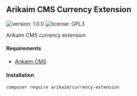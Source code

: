 ## Arikaim CMS Currency Extension
![version: 1.0.0](https://img.shields.io/github/release/arikaim/currency-extension.svg)
![license: GPL3](https://img.shields.io/badge/License-GPLv3-blue.svg)



Arikaim CMS currency extension


#### Requirements  
  * [Arikaim CMS](https://github.com/arikaim/arikaim)



#### Installation

```sh
composer require arikaim/currency-extension
```